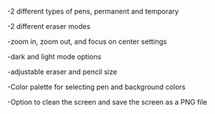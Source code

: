 -2 different types of pens, permanent and temporary

-2 different eraser modes

-zoom in, zoom out, and focus on center settings

-dark and light mode options

-adjustable eraser and pencil size

-Color palette for selecting pen and background colors

-Option to clean the screen and save the screen as a PNG file

